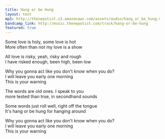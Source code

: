 ```yaml
---
title: Hang or be Hung
layout: text
mp3: http://thenepotist.s3.amazonaws.com/assets/audio/hang_or_be_hung.mp3
bandcamp_link: http://music.thenepotist.com/track/hang-or-be-hung
featured: true
---
```


Some love is holy, some love is hot  
More often than not my love is a show

All love is risky, yeah, risky and rough  
I have risked enough, been high, been low

Why you gonna act like you don't know when you do?  
I will leave you early one morning  
This is your warning

The words are old ones. I speak to you  
more tested than true, in secondhand sounds

Some words just roll well, right off the tongue  
It's hang or be hung for hanging around

Why you gonna act like you don't know when you do?  
I will leave you early one morning  
This is your warning
